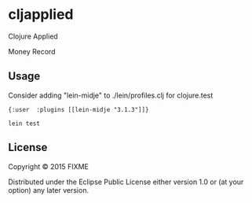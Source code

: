 # cljapplied

Clojure Applied

Money Record

## Usage

Consider adding "lein-midje" to ./lein/profiles.clj for clojure.test

~~~
{:user  :plugins [[lein-midje "3.1.3"]]}
~~~

~~~
lein test
~~~

## License

Copyright © 2015 FIXME

Distributed under the Eclipse Public License either version 1.0 or (at
your option) any later version.
